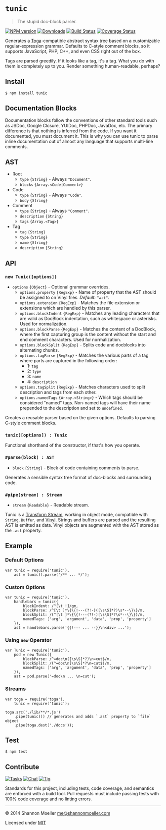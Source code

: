 # `tunic`

> The stupid doc-block parser.

[![NPM version][npm-img]][npm-url] [![Downloads][downloads-img]][npm-url] [![Build Status][travis-img]][travis-url] [![Coverage Status][coveralls-img]][coveralls-url]

Generates a [Toga](http://togajs.github.io)-compatible abstract syntax tree based on a customizable regular-expression grammar. Defaults to C-style comment blocks, so it supports JavaScript, PHP, C++, and even CSS right out of the box.

Tags are parsed greedily. If it looks like a tag, it's a tag. What you do with them is completely up to you. Render something human-readable, perhaps?

## Install

    $ npm install tunic

## Documentation Blocks

Documentation blocks follow the conventions of other standard tools such as JSDoc, Google Closure, YUIDoc, PHPDoc, JavaDoc, etc. The primary difference is that nothing is inferred from the code. If you want it documented, you must document it. This is why you can use tunic to parse inline documentation out of almost any language that supports multi-line comments.

## AST

- Root
  - `type` `{String}` - Always `"Document"`.
  - `blocks` `{Array.<Code|Comment>}`
- Code
  - `type` `{String}` - Always `"Code"`.
  - `body` `{String}`
- Comment
  - `type` `{String}` - Always `"Comment"`.
  - `description` `{String}`
  - `tags` `{Array.<Tag>}`
- Tag
  - `tag` `{String}`
  - `type` `{String}`
  - `name` `{String}`
  - `description` `{String}`

## API

### `new Tunic([options])`

- `options` `{Object}` - Optional grammar overrides.
  - `options.property` `{RegExp}` - Name of property that the AST should be assigned to on Vinyl files. _Default: `"ast"`._
  - `options.extension` `{RegExp}` - Matches the file extension or extensions which are handled by this parser.
  - `options.blockIndent` `{RegExp}` - Matches any leading characters that are valid as DocBlock indentation, such as whitespace or asterisks. Used for normalization.
  - `options.blockParse` `{RegExp}` - Matches the content of a DocBlock, where the first capturing group is the content without the start and end comment characters. Used for normalization.
  - `options.blockSplit` `{RegExp}` - Splits code and docblocks into alternating chunks.
  - `options.tagParse` `{RegExp}` - Matches the various parts of a tag where parts are captured in the following order:
    - 1: `tag`
    - 2: `type`
    - 3: `name`
    - 4: `description`
  - `options.tagSplit` `{RegExp}` - Matches characters used to split description and tags from each other.
  - `options.namedTags` `{Array.<String>}` - Which tags should be considered "named" tags. Non-named tags will have their name prepended to the description and set to `undefined`.

Creates a reusable parser based on the given options. Defaults to parsing C-style comment blocks.

### `tunic([options]) : Tunic`

Functional shorthand of the constructor, if that's how you operate.

### `#parse(block) : AST`

- `block` `{String}` - Block of code containing comments to parse.

Generates a sensible syntax tree format of doc-blocks and surrounding code.

### `#pipe(stream) : Stream`

- `stream` `{Readable}` - Readable stream.

Tunic is a [Transform Stream](http://nodejs.org/api/stream.html#stream_class_stream_transform), working in object mode, compatible with `String`, `Buffer`, and [Vinyl](https://github.com/wearefractal/vinyl). Strings and buffers are parsed and the resulting AST is emitted as data. Vinyl objects are augmented with the AST stored as the `.ast` property.

## Example

### Default Options

    var tunic = require('tunic'),
        ast = tunic().parse('/** ... */');

### Custom Options

    var tunic = require('tunic'),
        handlebars = tunic({
            blockIndent: /^[\t !]/gm,
            blockParse: /^[\t ]*\{\{!---(?!-)([\s\S]*?)\s*--\}\}/m,
            blockSplit: /(^[\t ]*\{\{!---(?!-)[\s\S]*?\s*--\}\})/m,
            namedTags: ['arg', 'argument', 'data', 'prop', 'property']
        }),
        ast = handlebars.parse('{{!--- ... --}}\n<div> ...');

### Using `new` Operator

    var Tunic = require('tunic'),
        pod = new Tunic({
            blockParse: /^=doc\n([\s\S]*?)\n=cut$/m,
            blockSplit: /(^=doc\n[\s\S]*?\n=cut$)/m,
            namedTags: ['arg', 'argument', 'data', 'prop', 'property']
        }),
        ast = pod.parse('=doc\n ... \n=cut');

### Streams

    var toga = require('toga'),
        tunic = require('tunic');

    toga.src('./lib/**/*.js')
        .pipe(tunic()) // generates and adds `.ast` property to `file` object
        .pipe(toga.dest('./docs'));

## Test

    $ npm test

## Contribute

[![Tasks][waffle-img]][waffle-url] [![Chat][gitter-img]][gitter-url] [![Tip][gittip-img]][gittip-url]

Standards for this project, including tests, code coverage, and semantics are enforced with a build tool. Pull requests must include passing tests with 100% code coverage and no linting errors.

----

© 2014 Shannon Moeller <me@shannonmoeller.com>

Licensed under [MIT](http://shannonmoeller.com/mit.txt)

[coveralls-img]: http://img.shields.io/coveralls/togajs/tunic/master.svg?style=flat-square
[coveralls-url]: https://coveralls.io/r/togajs/tunic
[downloads-img]: http://img.shields.io/npm/dm/tunic.svg?style=flat-square
[gitter-img]:    http://img.shields.io/badge/chat-togajs/toga-blue.svg?style=flat-square
[gitter-url]:    https://gitter.im/togajs/toga
[gittip-img]:    http://img.shields.io/gittip/shannonmoeller.svg?style=flat-square
[gittip-url]:    https://www.gittip.com/shannonmoeller
[npm-img]:       http://img.shields.io/npm/v/tunic.svg?style=flat-square
[npm-url]:       https://npmjs.org/package/tunic
[travis-img]:    http://img.shields.io/travis/togajs/tunic.svg?style=flat-square
[travis-url]:    https://travis-ci.org/togajs/tunic
[waffle-img]:    http://img.shields.io/github/issues/togajs/tunic.svg?style=flat-square
[waffle-url]:    http://waffle.io/togajs/tunic
